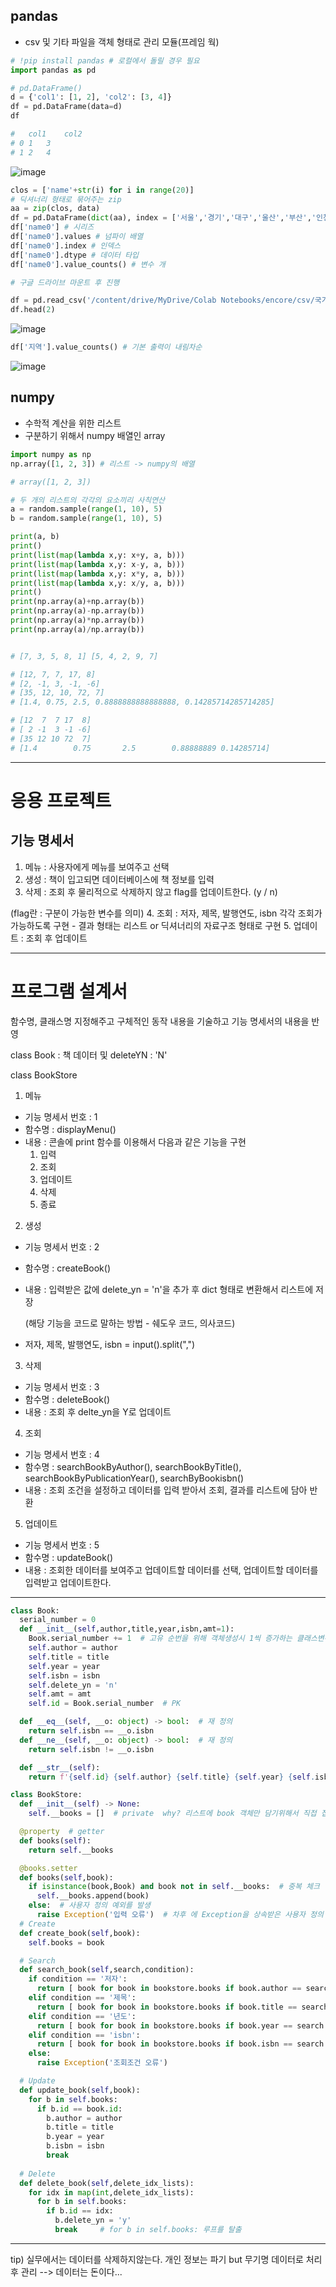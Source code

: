 ## pandas
  - csv 및 기타 파일을 객체 형태로 관리 모듈(프레임 웍)

```python
# !pip install pandas # 로컬에서 돌릴 경우 필요
import pandas as pd

# pd.DataFrame()
d = {'col1': [1, 2], 'col2': [3, 4]}
df = pd.DataFrame(data=d)
df

# 	col1	col2
# 0	1	3
# 1	2	4
```

![image](https://github.com/user-attachments/assets/ba3ca6bc-0a34-4b8e-9dba-4313d131550c)


```python
clos = ['name'+str(i) for i in range(20)]
# 딕셔너리 형태로 묶어주는 zip
aa = zip(clos, data)
df = pd.DataFrame(dict(aa), index = ['서울','경기','대구','울산','부산','인천'])
df['name0'] # 시리즈
df['name0'].values # 넘파이 배열
df['name0'].index # 인덱스
df['name0'].dtype # 데이터 타입
df['name0'].value_counts() # 변수 개
```

```python
# 구글 드라이브 마운트 후 진행

df = pd.read_csv('/content/drive/MyDrive/Colab Notebooks/encore/csv/국가보훈부_보훈의료 위탁병원 현황_20231023.csv', encoding='ms949')
df.head(2)
```


![image](https://github.com/user-attachments/assets/bd6fbe2f-6559-42f3-bb7b-da726fe36ddc)


```python
df['지역'].value_counts() # 기본 출력이 내림차순
```

![image](https://github.com/user-attachments/assets/238bacc3-5134-4e75-9189-225e0727f8fb)


## numpy
- 수학적 계산을 위한 리스트
- 구분하기 위해서 numpy 배열인 array

```python
import numpy as np
np.array([1, 2, 3]) # 리스트 -> numpy의 배열

# array([1, 2, 3])
```

```python
# 두 개의 리스트의 각각의 요소끼리 사칙연산
a = random.sample(range(1, 10), 5)
b = random.sample(range(1, 10), 5)

print(a, b)
print()
print(list(map(lambda x,y: x+y, a, b)))
print(list(map(lambda x,y: x-y, a, b)))
print(list(map(lambda x,y: x*y, a, b)))
print(list(map(lambda x,y: x/y, a, b)))
print()
print(np.array(a)+np.array(b))
print(np.array(a)-np.array(b))
print(np.array(a)*np.array(b))
print(np.array(a)/np.array(b))


# [7, 3, 5, 8, 1] [5, 4, 2, 9, 7]

# [12, 7, 7, 17, 8]
# [2, -1, 3, -1, -6]
# [35, 12, 10, 72, 7]
# [1.4, 0.75, 2.5, 0.8888888888888888, 0.14285714285714285]

# [12  7  7 17  8]
# [ 2 -1  3 -1 -6]
# [35 12 10 72  7]
# [1.4        0.75       2.5        0.88888889 0.14285714]
```


-----

# 응용 프로젝트

## 기능 명세서
1. 메뉴 : 사용자에게 메뉴를 보여주고 선택
2. 생성 : 책이 입고되면 데이터베이스에 책 정보를 입력
3. 삭제 : 조회 후 물리적으로 삭제하지 않고 flag를 업데이트한다. (y / n)

  (flag란 : 구분이 가능한 변수를 의미)
4. 조회 : 저자, 제목, 발행연도, isbn 각각 조회가 가능하도록 구현 - 결과 형태는 리스트 or 딕셔너리의 자료구조 형태로 구현
5. 업데이트 : 조회 후 업데이트

----

# 프로그램 설계서 
함수명, 클래스명 지정해주고 구체적인 동작 내용을 기술하고 기능 명세서의 내용을 반영

class Book : 책 데이터 및 deleteYN : 'N'

class BookStore 

1. 메뉴
  - 기능 명세서 번호 : 1
  - 함수명 : displayMenu()
  - 내용 : 콘솔에 print 함수를 이용해서 다음과 같은 기능을 구현
    1. 입력
    2. 조회
    3. 업데이트
    4. 삭제
    5. 종료

2. 생성
  - 기능 명세서 번호 : 2
  - 함수명 : createBook()
  - 내용 : 입력받은 값에 delete_yn = 'n'을 추가 후 dict 형태로 변환해서 리스트에 저장

      (해당 기능을 코드로 말하는 방법 - 쉐도우 코드, 의사코드)  
  - 저자, 제목, 발행연도, isbn = input().split(",")

3. 삭제
  - 기능 명세서 번호 : 3
  - 함수명 : deleteBook()
  - 내용 : 조회 후 delte_yn을 Y로 업데이트

4. 조회
  - 기능 명세서 번호 : 4
  - 함수명 : searchBookByAuthor(), searchBookByTitle(), searchBookByPublicationYear(), searchByBookisbn()
  - 내용 : 조회 조건을 설정하고 데이터를 입력 받아서 조회, 결과를 리스트에 담아 반환

5. 업데이트
  - 기능 명세서 번호 : 5
  - 함수명 : updateBook()
  - 내용 : 조회한 데이터를 보여주고 업데이트할 데이터를 선택, 업데이트할 데이터를 입력받고 업데이트한다.

----

```python
class Book:
  serial_number = 0
  def __init__(self,author,title,year,isbn,amt=1):
    Book.serial_number += 1  # 고유 순번을 위해 객체생성시 1씩 증가하는 클래스변수
    self.author = author
    self.title = title
    self.year = year
    self.isbn = isbn
    self.delete_yn = 'n'
    self.amt = amt
    self.id = Book.serial_number  # PK

  def __eq__(self, __o: object) -> bool:  # 재 정의
    return self.isbn == __o.isbn
  def __ne__(self, __o: object) -> bool:  # 재 정의
    return self.isbn != __o.isbn

  def __str__(self):
    return f'{self.id} {self.author} {self.title} {self.year} {self.isbn} {self.delete_yn} {self.amt}'

class BookStore:
  def __init__(self) -> None:
    self.__books = []  # private  why? 리스트에 book 객체만 담기위해서 직접 접근을 금지

  @property  # getter
  def books(self):
    return self.__books

  @books.setter
  def books(self,book):
    if isinstance(book,Book) and book not in self.__books:  # 중복 체크
      self.__books.append(book)
    else:  # 사용자 정의 예외를 발생
      raise Exception('입력 오류')  # 차후 에 Exception을 상속받은 사용자 정의 예외 클래스가 필요함
  # Create
  def create_book(self,book):
    self.books = book

  # Search
  def search_book(self,search,condition):
    if condition == '저자':
      return [ book for book in bookstore.books if book.author == search and book.delete_yn.lower() == 'n']
    elif condition == '제목':
      return [ book for book in bookstore.books if book.title == search and book.delete_yn.lower() == 'n']
    elif condition == '년도':
      return [ book for book in bookstore.books if book.year == search and book.delete_yn.lower() == 'n']
    elif condition == 'isbn':
      return [ book for book in bookstore.books if book.isbn == search and book.delete_yn.lower() == 'n']
    else:
      raise Exception('조회조건 오류')

  # Update
  def update_book(self,book):
    for b in self.books:
      if b.id == book.id:
        b.author = author
        b.title = title
        b.year = year
        b.isbn = isbn
        break
        
  # Delete
  def delete_book(self,delete_idx_lists):
    for idx in map(int,delete_idx_lists):
      for b in self.books:
        if b.id == idx:
          b.delete_yn = 'y'
          break     # for b in self.books: 루프를 탈출
```


-----

tip) 실무에서는 데이터를 삭제하지않는다.
개인 정보는 파기 but 무기명 데이터로 처리 후 관리 --> 데이터는 돈이다...
